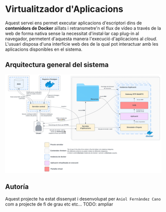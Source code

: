 # Virtualitzador d'Aplicacions
Aquest servei ens permet executar aplicacions d'escriptori dins de **contenidors de Docker** aïllats i retransmetre'n el flux de vídeo a través de la web de forma nativa sense la necessitat d'instal·lar cap plug-in al navegador, permetent d'aquesta manera l'execució d'aplicacions al *cloud*. L'usuari disposa d'una interfície web des de la qual pot interactuar amb les aplicacions disponibles en el sistema.

## Arquitectura general del sistema
![Arquitectura](docs/images/sistema_complert.svg)

## Autoría

Aquest projecte ha estat dissenyat i desenvolupat per `Aniol Fernàndez Cano` com a projecte de fi de grau etc etc... TODO: ampliar